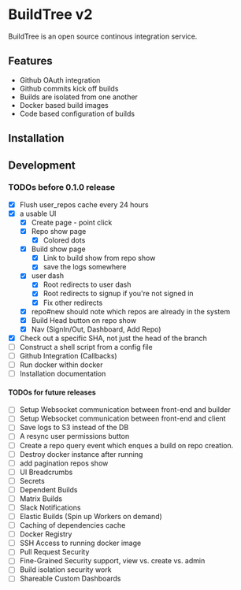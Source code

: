 # BuildTree v2

BuildTree is an open source continous integration service.

## Features

* Github OAuth integration
* Github commits kick off builds
* Builds are isolated from one another
* Docker based build images
* Code based configuration of builds

## Installation

## Development

### TODOs before 0.1.0 release
- [x] Flush user_repos cache every 24 hours
- [x] a usable UI
  - [x] Create page - point click
  - [x] Repo show page
    - [x] Colored dots
  - [x] Build show page
    - [x] Link to build show from repo show
    - [x] save the logs somewhere
  - [x] user dash
    - [x] Root redirects to user dash
    - [x] Root redirects to signup if you're not signed in
    - [x] Fix other redirects
  - [x] repo#new should note which repos are already in the system
  - [x] Build Head button on repo show
  - [x] Nav (SignIn/Out, Dashboard, Add Repo)
- [x] Check out a specific SHA, not just the head of the branch
- [ ] Construct a shell script from a config file
- [ ] Github Integration (Callbacks)
- [ ] Run docker within docker
- [ ] Installation documentation

#### TODOs for future releases
- [ ] Setup Websocket communication between front-end and builder
- [ ] Setup Websocket communication between front-end and client
- [ ] Save logs to S3 instead of the DB
- [ ] A resync user permissions button
- [ ] Create a repo query event which enques a build on repo creation.
- [ ] Destroy docker instance after running
- [ ] add pagination repos show
- [ ] UI Breadcrumbs
- [ ] Secrets
- [ ] Dependent Builds
- [ ] Matrix Builds
- [ ] Slack Notifications
- [ ] Elastic Builds (Spin up Workers on demand)
- [ ] Caching of dependencies cache
- [ ] Docker Registry
- [ ] SSH Access to running docker image
- [ ] Pull Request Security
- [ ] Fine-Grained Security support, view vs. create vs. admin
- [ ] Build isolation security work
- [ ] Shareable Custom Dashboards
